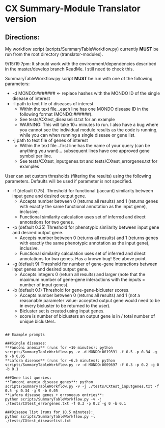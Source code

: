 # CX Summary-Module Translator version

## Directions:

My workflow script (scripts/SummaryTableWorkflow.py) currently **MUST** be run from the root directory 
(translator-modules). 

9/15/19 7pm: It should work with the environment/dependencies described in the master/develop branch ReadMe.
I still need to check this.


SummaryTableWorkflow.py script **MUST** be run with one of the following parameters:

* -d MONDO:####### <- replace hashes with the MONDO ID of the single disease of interest
* -l path to text file of diseases of interest 
	- Within the text file...each line has one MONDO disease ID in the following format (MONDO:######). 
	- See tests/CXtest_diseaselist.txt for an example
	- WARNING: This will take 10+ minutes to run. I also have a bug where you cannot see the individual 
		module results as the code is running, while you can when running a single disease or gene 
		list. 
* -j path to text file of genes of interest
	- Within the text file...first line has the name of your query (can be anything you want)...
		subsequent lines have one approved gene symbol per line.
	- See tests/CXtest_inputgenes.txt and tests/CXtest_errorgenes.txt for examples


User can set custom thresholds (filtering the results) using the following parameters. Defaults will be used 
if parameter is not specified. 

* -f (default 0.75). Threshold for functional (jaccard) similarity between input gene and desired output gene. 
	- Accepts number between 0 (returns all results) and 1 (returns genes with exactly the same 
		functional annotation as the input gene), inclusive.
	- Functional similarity calculation uses set of inferred and direct annotations for two genes. 
* -p (default 0.35) Threshold for phenotypic similarity between input gene and desired output gene. 
	- Accepts number between 0 (returns all results) and 1 (returns genes with exactly the same phenotypic 
		annotation as the input gene), inclusive. 
	- Functional similarity calculation uses set of inferred and direct annotations for two genes. 
		Has a known bug! See above point.
* -g (default 9) Threshold for number of gene-gene interactions between input genes and desired output gene. 
	- Accepts integers 0 (return all results) and larger (note that the maximum number of gene-gene 
		interactions with the inputs = number of input genes).
* -b (default 0.1) Threshold for gene-gene-bicluster scores.
	- Accepts number between 0 (returns all results) and 1 (not a reasonable parameter value: accepted 
		output gene would need to be in every bicluster to be returned to the user).  
	- Bicluster set is created using input genes. 
	- score is number of biclusters an output gene is in / total number of unique biclusters.
```
 
## Example prompts

###Single diseases:
**Fanconi anemia** (runs for ~10 minutes): python scripts/SummaryTableWorkflow.py -v -d MONDO:0019391 -f 0.5 -p 0.34 -g 9 -b 0.05
**Lafora disease** (runs for ~6.5 minutes): python scripts/SummaryTableWorkflow.py -v -d MONDO:0009697 -f 0.3 -p 0.2 -g 0 -b 0.1

###Gene list queries: 
**Fanconi anemia disease genes**: python scripts/SummaryTableWorkflow.py -v -j ./tests/CXtest_inputgenes.txt -f 0.5 -p 0.34 -g 9 -b 0.05
**Lafora disease genes + erroneous entries**: 
python scripts/SummaryTableWorkflow.py -v -j ./tests/CXtest_errorgenes.txt -f 0.3 -p 0.2 -g 0 -b 0.1 

###Disease list (runs for 10.5 minutes):
python scripts/SummaryTableWorkflow.py -l ./tests/CXtest_diseaselist.txt 